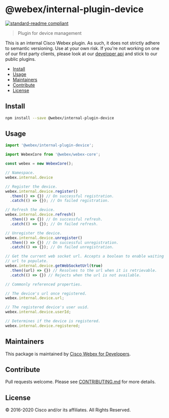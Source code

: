 # @webex/internal-plugin-device

[![standard-readme compliant](https://img.shields.io/badge/readme%20style-standard-brightgreen.svg?style=flat-square)](https://github.com/RichardLitt/standard-readme)

> Plugin for device management

This is an internal Cisco Webex plugin. As such, it does not strictly adhere to semantic versioning. Use at your own risk. If you're not working on one of our first party clients, please look at our [developer api](https://developer.webex.com/) and stick to our public plugins.

- [Install](#install)
- [Usage](#usage)
- [Maintainers](#maintainers)
- [Contribute](#contribute)
- [License](#license)

## Install

```bash
npm install --save @webex/internal-plugin-device
```

## Usage

```js
import '@webex/internal-plugin-device';

import WebexCore from '@webex/webex-core';

const webex = new WebexCore();

// Namespace.
webex.internal.device

// Register the device.
webex.internal.device.register()
  .then(() => {}) // On successful registration.
  .catch(() => {}); // On failed registration.

// Refresh the device.
webex.internal.device.refresh()
  .then(() => {}) // On successful refresh.
  .catch(() => {}); // On failed refresh.

// Unregister the device.
webex.internal.device.unregister()
  .then(() => {}) // On successful unregistration.
  .catch(() => {}); // On failed unregistration.

// Get the current web socket url. Accepts a boolean to enable waiting for the
// url to populate.
webex.internal.device.getWebSocketUrl(true)
  .then((url) => {}) // Resolves to the url when it is retrievable.
  .catch(() => {}) // Rejects when the url is not available.

// Commonly referenced properties.

// The device's url once registered.
webex.internal.device.url;

// The registered device's user uuid.
webex.internal.device.userId;

// Determines if the device is registered.
webex.internal.device.registered;
```

## Maintainers

This package is maintained by [Cisco Webex for Developers](https://developer.webex.com/).

## Contribute

Pull requests welcome. Please see [CONTRIBUTING.md](https://github.com/webex/webex-js-sdk/blob/master/CONTRIBUTING.md) for more details.

## License

© 2016-2020 Cisco and/or its affiliates. All Rights Reserved.
